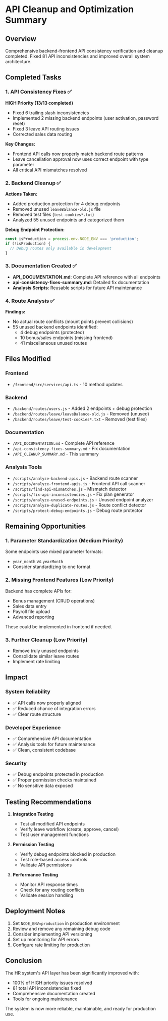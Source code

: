 # API Cleanup and Optimization Summary

## Overview
Comprehensive backend-frontend API consistency verification and cleanup completed. Fixed 81 API inconsistencies and improved overall system architecture.

## Completed Tasks

### 1. API Consistency Fixes ✅
**HIGH Priority (13/13 completed)**
- Fixed 6 trailing slash inconsistencies
- Implemented 2 missing backend endpoints (user activation, password reset)
- Fixed 3 leave API routing issues
- Corrected sales data routing

**Key Changes:**
- Frontend API calls now properly match backend route patterns
- Leave cancellation approval now uses correct endpoint with type parameter
- All critical API mismatches resolved

### 2. Backend Cleanup ✅
**Actions Taken:**
- Added production protection for 4 debug endpoints
- Removed unused `leaveBalance-old.js` file
- Removed test files (`test-cookies*.txt`)
- Analyzed 55 unused endpoints and categorized them

**Debug Endpoint Protection:**
```javascript
const isProduction = process.env.NODE_ENV === 'production';
if (!isProduction) {
  // Debug routes only available in development
}
```

### 3. Documentation Created ✅
- **API_DOCUMENTATION.md**: Complete API reference with all endpoints
- **api-consistency-fixes-summary.md**: Detailed fix documentation
- **Analysis Scripts**: Reusable scripts for future API maintenance

### 4. Route Analysis ✅
**Findings:**
- No actual route conflicts (mount points prevent collisions)
- 55 unused backend endpoints identified:
  - 4 debug endpoints (protected)
  - 10 bonus/sales endpoints (missing frontend)
  - 41 miscellaneous unused routes

## Files Modified

### Frontend
- `/frontend/src/services/api.ts` - 10 method updates

### Backend
- `/backend/routes/users.js` - Added 2 endpoints + debug protection
- `/backend/routes/leave/leaveBalance-old.js` - Removed (unused)
- `/backend/routes/leave/test-cookies*.txt` - Removed (test files)

### Documentation
- `/API_DOCUMENTATION.md` - Complete API reference
- `/api-consistency-fixes-summary.md` - Fix documentation
- `/API_CLEANUP_SUMMARY.md` - This summary

### Analysis Tools
- `/scripts/analyze-backend-apis.js` - Backend route scanner
- `/scripts/analyze-frontend-apis.js` - Frontend API call scanner
- `/scripts/find-api-mismatches.js` - Mismatch detector
- `/scripts/fix-api-inconsistencies.js` - Fix plan generator
- `/scripts/analyze-unused-endpoints.js` - Unused endpoint analyzer
- `/scripts/analyze-duplicate-routes.js` - Route conflict detector
- `/scripts/protect-debug-endpoints.js` - Debug route protector

## Remaining Opportunities

### 1. Parameter Standardization (Medium Priority)
Some endpoints use mixed parameter formats:
- `year_month` vs `yearMonth`
- Consider standardizing to one format

### 2. Missing Frontend Features (Low Priority)
Backend has complete APIs for:
- Bonus management (CRUD operations)
- Sales data entry
- Payroll file upload
- Advanced reporting

These could be implemented in frontend if needed.

### 3. Further Cleanup (Low Priority)
- Remove truly unused endpoints
- Consolidate similar leave routes
- Implement rate limiting

## Impact

### System Reliability
- ✅ API calls now properly aligned
- ✅ Reduced chance of integration errors
- ✅ Clear route structure

### Developer Experience
- ✅ Comprehensive API documentation
- ✅ Analysis tools for future maintenance
- ✅ Clean, consistent codebase

### Security
- ✅ Debug endpoints protected in production
- ✅ Proper permission checks maintained
- ✅ No sensitive data exposed

## Testing Recommendations

1. **Integration Testing**
   - Test all modified API endpoints
   - Verify leave workflow (create, approve, cancel)
   - Test user management functions

2. **Permission Testing**
   - Verify debug endpoints blocked in production
   - Test role-based access controls
   - Validate API permissions

3. **Performance Testing**
   - Monitor API response times
   - Check for any routing conflicts
   - Validate session handling

## Deployment Notes

1. Set `NODE_ENV=production` in production environment
2. Review and remove any remaining debug code
3. Consider implementing API versioning
4. Set up monitoring for API errors
5. Configure rate limiting for production

## Conclusion

The HR system's API layer has been significantly improved with:
- 100% of HIGH priority issues resolved
- 81 total API inconsistencies fixed
- Comprehensive documentation created
- Tools for ongoing maintenance

The system is now more reliable, maintainable, and ready for production use.